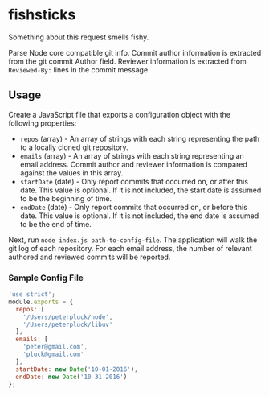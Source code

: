 # fishsticks

Something about this request smells fishy.

Parse Node core compatible git info. Commit author information is extracted from the git commit Author field. Reviewer information is extracted from `Reviewed-By:` lines in the commit message.

## Usage

Create a JavaScript file that exports a configuration object with the following properties:

- `repos` (array) - An array of strings with each string representing the path to a locally cloned git repository.
- `emails` (array) - An array of strings with each string representing an email address. Commit author and reviewer information is compared against the values in this array.
- `startDate` (date) - Only report commits that occurred on, or after this date. This value is optional. If it is not included, the start date is assumed to be the beginning of time.
- `endDate` (date) - Only report commits that occurred on, or before this date. This value is optional. If it is not included, the end date is assumed to be the end of time.

Next, run `node index.js path-to-config-file`. The application will walk the git log of each repository. For each email address, the number of relevant authored and reviewed commits will be reported.

### Sample Config File

```javascript
'use strict';
module.exports = {
  repos: [
    '/Users/peterpluck/node',
    '/Users/peterpluck/libuv'
  ],
  emails: [
    'peter@gmail.com',
    'pluck@gmail.com'
  ],
  startDate: new Date('10-01-2016'),
  endDate: new Date('10-31-2016')
};
```
